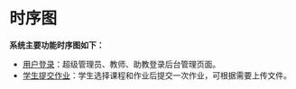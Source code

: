 # 时序图
**系统主要功能时序图如下：**
 -  [用户登录](img_sequence/login.jpg)：超级管理员、教师、助教登录后台管理页面。
 -  [学生提交作业](img_sequence/student_submit.jpg)：学生选择课程和作业后提交一次作业，可根据需要上传文件。
